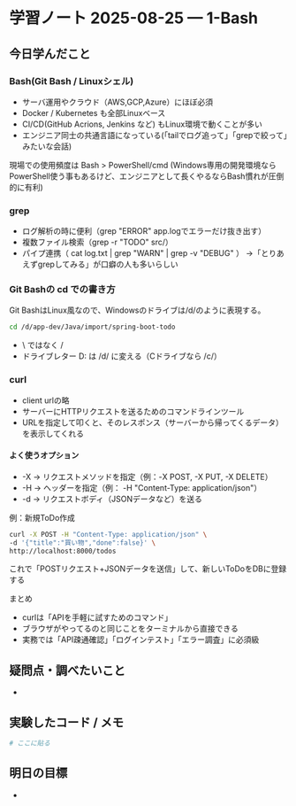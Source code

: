 # 学習ノート 2025-08-25 — 1-Bash

## 今日学んだこと
### Bash(Git Bash / Linuxシェル)
- サーバ運用やクラウド（AWS,GCP,Azure）にほぼ必須
- Docker / Kubernetes も全部Linuxベース
- CI/CD(GitHub Acrions, Jenkins など) もLinux環境で動くことが多い
- エンジニア同士の共通言語になっている(「tailでログ追って」「grepで絞って」みたいな会話)

現場での使用頻度は Bash > PowerShell/cmd
(Windows専用の開発環境ならPowerShell使う事もあるけど、エンジニアとして長くやるならBash慣れが圧倒的に有利)

### grep
- ログ解析の時に便利（grep "ERROR" app.logでエラーだけ抜き出す）
- 複数ファイル検索（grep -r "TODO" src/）
- パイプ連携（ cat log.txt | grep "WARN" | grep -v "DEBUG" ）
    →「とりあえずgrepしてみる」が口癖の人も多いらしい

### Git Bashの cd での書き方
Git BashはLinux風なので、Windowsのドライブは/d/のように表現する。
~~~bash
cd /d/app-dev/Java/import/spring-boot-todo
~~~
- \ ではなく / 
- ドライブレター D: は /d/ に変える（Cドライブなら /c/）

### curl
- client urlの略
- サーバーにHTTPリクエストを送るためのコマンドラインツール
- URLを指定して叩くと、そのレスポンス（サーバーから帰ってくるデータ）を表示してくれる

#### よく使うオプション
- -X → リクエストメソッドを指定（例：-X POST, -X PUT, -X DELETE）
- -H → ヘッダーを指定（例： -H "Content-Type: application/json"）
- -d → リクエストボディ（JSONデータなど）を送る

例：新規ToDo作成
~~~bash
curl -X POST -H "Content-Type: application/json" \
-d '{"title":"買い物","done":false}' \
http://localhost:8000/todos
~~~
これで「POSTリクエスト+JSONデータを送信」して、新しいToDoをDBに登録する

まとめ
- curlは「APIを手軽に試すためのコマンド」
- ブラウザがやってるのと同じことをターミナルから直接できる
- 実務では「API疎通確認」「ログインテスト」「エラー調査」に必須級


## 疑問点・調べたいこと
- 

## 実験したコード / メモ
~~~bash
# ここに貼る
~~~

## 明日の目標
- 